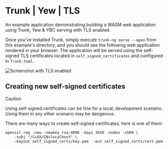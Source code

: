 # Trunk | Yew | TLS

An example application demonstrating building a WASM web application using Trunk, Yew & YBC serving with TLS enabled.

Once you've installed Trunk, simply execute `trunk-ng serve --open` from this example's directory, and you
should see the following web application rendered in your browser. The application will be served using
the self-signed TLS certificates located in `self_signed_certificates` and configured in `Trunk.toml`.

![Screenshot with TLS enabled](example-yew-tls.png)

## Creating new self-signed certificates

> [!CAUTION]
> Using self-signed certificates can be fine for a local, development scenario. Using them in any other scenario may be
> dangerous.

There are many ways to create self-signed certificates, here is one of them:

```shell
openssl req -new -newkey rsa:4096 -days 3650 -nodes -x509 \
    -subj "/C=XX/CN=localhost" \
    -keyout self_signed_certs/key.pem  -out self_signed_certs/cert.pem
```

